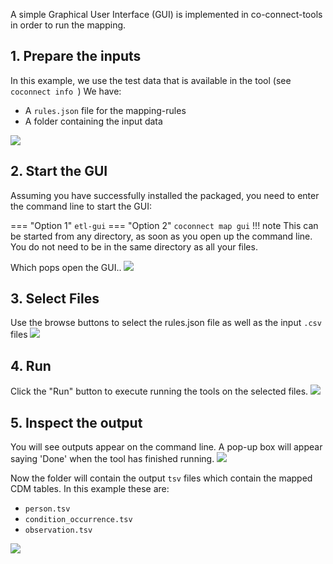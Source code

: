 A simple Graphical User Interface (GUI) is implemented in co-connect-tools in order to run the mapping.


## 1. Prepare the inputs

In this example, we use the test data that is available in the tool (see `coconnect info `)
We have:  

* A `rules.json` file for the mapping-rules  
* A folder containing the input data  

![](../images/gui_files.png)

## 2. Start the GUI

Assuming you have successfully installed the packaged, you need to enter the command line to start the GUI:

=== "Option 1" 
    ```
    etl-gui
    ```
=== "Option 2" 
    ```
    coconnect map gui
    ```
!!! note
    This can be started from any directory, as soon as you open up the command line. You do not need to be in the same directory as all your files.


Which pops open the GUI..
![](../images/gui_1.png)

## 3. Select Files

Use the browse buttons to select the rules.json file as well as the input `.csv` files
![](../images/gui_2.png)

## 4. Run

Click the "Run" button to execute running the tools on the selected files. 
![](../images/gui_3.png)

## 5. Inspect the output

You will see outputs appear on the command line. A pop-up box will appear saying 'Done' when the tool has finished running.
![](../images/gui_4.png)

Now the folder will contain the output `tsv` files which contain the mapped CDM tables. In this example these are:  

* `person.tsv`  
* `condition_occurrence.tsv`  
* `observation.tsv`  

![](../images/gui_out.png)

